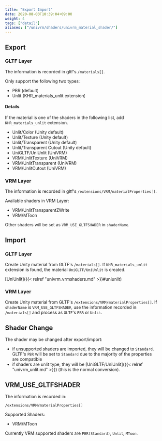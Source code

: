 ```yaml
---
title: "Export Import"
date: 2020-08-03T10:39:04+09:00
weight: 4
tags: ["detail"]
aliases: ["/univrm/shaders/univrm_material_shader/"]
---
```


## Export

### GLTF Layer

The information is recorded in gltf's `/materials[]`.

Only support the following two types:

* PBR (default) 
* Unlit (KHR_materials_unlit extension) 

#### Details

If the material is one of the shaders in the following list, add `KHR_materials_unlit` extension.

* Unlit/Color (Unity default)
* Unlit/Texture (Unity default)
* Unlit/Transparent (Unity default)
* Unlit/Transparent Cutout (Unity default)
* UniGLTF/UniUnlit (UniVRM)
* VRM/UnlitTexture (UniVRM)
* VRM/UnlitTransparent (UniVRM)
* VRM/UnlitCutout (UniVRM)

### VRM Layer

The information is recorded in gltf's `/extensions/VRM/materialProperties[]`.

Available shaders in VRM Layer:

* VRM/UnlitTransparentZWrite
* VRM/MToon

Other shaders will be set as `VRM_USE_GLTFSHADER` in `shaderName`.

## Import

### GLTF Layer

Create Unity material from GLTF's `/materials[]`.
If `KHR_materials_unlit` extension is found, the material `UniGLTF/UniUnlit` is created.

[UniUnlit]({{< relref "univrm_vrmshaders.md" >}}#uniunlit)

### VRM Layer

Create Unity material from GLTF's `/extensions/VRM/materialProperties[]`.
If `shaderName` is `VRM_USE_GLTFSHADER`, use the information recorded in `/materials[]` and process as `GLTF`'s `PBR` or `Unlit`.

## Shader Change

The shader may be changed after export/import:

* if unsupported shaders are imported, they will be changed to `Standard`. GLTF's `PBR` will be set to `Standard` due to the majority of the properties are compatible
* if shaders are unlit type, they will be [UniGLTF/UniUnlit]({{< relref "univrm_unlit.md" >}}) (this is the normal conversion).

## VRM_USE_GLTFSHADER

The information is recorded in:

`/extensions/VRM/materialProperties[]`

Supported Shaders:

* VRM/MToon

Currently VRM supported shaders are  `PBR(Standard)`, `Unlit`, `MToon`.
